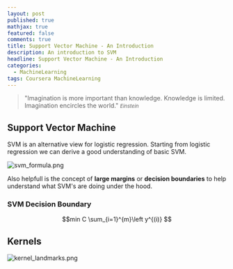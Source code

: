 ```yaml
---
layout: post
published: true
mathjax: true
featured: false
comments: true
title: Support Vector Machine - An Introduction
description: An introduction to SVM
headline: Support Vector Machine - An Introduction
categories:
  - MachineLearning
tags: Coursera MachineLearning
---
```

>&quot;Imagination is more important than knowledge. Knowledge is limited. Imagination encircles the world.&quot;
><small><cite title="Einstein">Einstein</cite></small>

## Support Vector Machine
SVM is an alternative view for logistic regression. Starting from logistic regression we can derive a good understanding of basic SVM.

![svm_formula.png]({{site.baseurl}}/images/posts/SupportVectorMachine_AnIntroduction/svm_formula.png)

Also helpfull is the concept of **large margins** or **decision boundaries** to help understand what SVM's are doing under the hood.

### SVM Decision Boundary
$$min C \sum_{i=1}^{m}\left y^{(i)} $$

## Kernels
![kernel_landmarks.png]({{site.baseurl}}/images/posts/SupportVectorMachine_AnIntroduction/kernel_landmarks.png)
